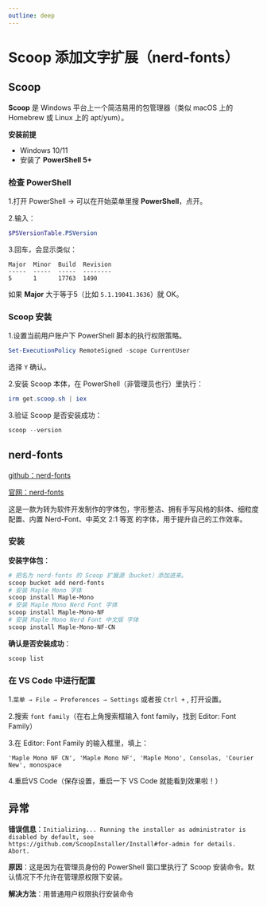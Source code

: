 ```yaml
---
outline: deep
---
```


# Scoop 添加文字扩展（nerd-fonts）

## Scoop

**Scoop** 是 Windows 平台上一个简洁易用的包管理器（类似 macOS 上的Homebrew 或 Linux 上的 apt/yum）。

**安装前提**

- Windows 10/11
- 安装了 **PowerShell 5+**

### 检查 PowerShell

1.打开 PowerShell -> 可以在开始菜单里搜 **PowerShell**，点开。

2.输入：
```powershell
$PSVersionTable.PSVersion
```

3.回车，会显示类似：
```
Major  Minor  Build  Revision
-----  -----  -----  --------
5      1      17763  1490
```

如果 **Major** 大于等于5（比如 `5.1.19041.3636`）就 OK。

### Scoop 安装

1.设置当前用户账户下 PowerShell 脚本的执行权限策略。

```powershell
Set-ExecutionPolicy RemoteSigned -scope CurrentUser
```

选择 `Y` 确认。

2.安装 Scoop 本体，在 PowerShell（非管理员也行）里执行：

```powershell
irm get.scoop.sh | iex
```

3.验证 Scoop 是否安装成功：

```powershell
scoop --version
```

## nerd-fonts

[github：nerd-fonts](https://github.com/subframe7536/Maple-font)

[官网：nerd-fonts](https://font.subf.dev/zh-cn/#why)


这是一款为转为软件开发制作的字体包，字形整洁、拥有手写风格的斜体、细粒度配置、内置 Nerd-Font、中英文 2:1 等宽 的字体，用于提升自己的工作效率。

### 安装

**安装字体包**：

```powershell
# 把名为 nerd-fonts 的 Scoop 扩展源（bucket）添加进来。
scoop bucket add nerd-fonts
# 安装 Maple Mono 字体
scoop install Maple-Mono
# 安装 Maple Mono Nerd Font 字体
scoop install Maple-Mono-NF
# 安装 Maple Mono Nerd Font 中文版 字体
scoop install Maple-Mono-NF-CN
```

**确认是否安装成功**：

```powershell
scoop list
```

### 在 VS Code 中进行配置

1.`菜单 → File → Preferences → Settings` 或者按 `Ctrl +` , 打开设置。

2.搜索 `font family`（在右上角搜索框输入 font family，找到 Editor: Font Family）

3.在 Editor: Font Family 的输入框里，填上：

```text
'Maple Mono NF CN', 'Maple Mono NF', 'Maple Mono', Consolas, 'Courier New', monospace
```

4.重启VS Code（保存设置，重启一下 VS Code 就能看到效果啦！）





## 异常

**错误信息**：`Initializing...
Running the installer as administrator is disabled by default, see https://github.com/ScoopInstaller/Install#for-admin for details.
Abort.`

**原因**：这是因为在管理员身份的 PowerShell 窗口里执行了 Scoop 安装命令。默认情况下不允许在管理原权限下安装。

**解决方法**：用普通用户权限执行安装命令

